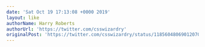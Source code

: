 ```yaml
---
date: 'Sat Oct 19 17:13:08 +0000 2019'
layout: like
authorName: Harry Roberts
authorUrl: 'https://twitter.com/csswizardry'
originalPost: 'https://twitter.com/csswizardry/status/1185604806901207045'
---
```

